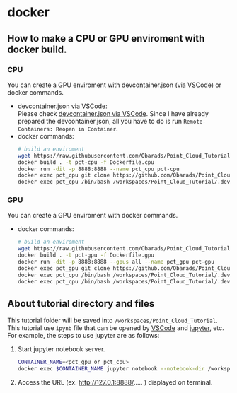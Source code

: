 # docker
## How to make a CPU or GPU enviroment with docker build.
### CPU
You can create a GPU enviroment with devcontainer.json (via VSCode) or docker commands.
- devcontainer.json via VSCode:  
    Please check [devcontainer.json via VSCode](https://code.visualstudio.com/docs/remote/create-dev-container#_create-a-devcontainerjson-file). Since I have already prepared the devcontainer.json, all you have to do is run `Remote-Containers: Reopen in Container`.
- docker commands:
    ```bash
    # build an enviroment
    wget https://raw.githubusercontent.com/Obarads/Point_Cloud_Tutorial/main/.devcontainer/Dockerfile.cpu
    docker build . -t pct-cpu -f Dockerfile.cpu
    docker run -dit -p 8888:8888 --name pct_cpu pct-cpu
    docker exec pct_cpu git clone https://github.com/Obarads/Point_Cloud_Tutorial.git /workspace/Point_Cloud_Tutorial
    docker exec pct_cpu /bin/bash /workspaces/Point_Cloud_Tutorial/.devcontainer/poetry.sh 
    ```

### GPU
You can create a GPU enviroment with docker commands.
- docker commands:
    ```bash
    # build an enviroment
    wget https://raw.githubusercontent.com/Obarads/Point_Cloud_Tutorial/main/.devcontainer/Dockerfile.gpu
    docker build . -t pct-gpu -f Dockerfile.gpu
    docker run -dit -p 8888:8888 --gpus all --name pct_gpu pct-gpu
    docker exec pct_gpu git clone https://github.com/Obarads/Point_Cloud_Tutorial.git /workspace/Point_Cloud_Tutorial
    docker exec pct_cpu /bin/bash /workspaces/Point_Cloud_Tutorial/.devcontainer/poetry.sh "-E gpu"
    docker exec pct_cpu /bin/bash /workspaces/Point_Cloud_Tutorial/.devcontainer/ninja.sh
    ```

## About tutorial directory and files
This tutorial folder will be saved into `/workspaces/Point_Cloud_Tutorial`. This tutorial use `ipynb` file that can be opened by [VSCode](https://code.visualstudio.com/) and [jupyter](https://jupyter.org/), etc.
For example, the steps to use jupyter are as follows:
1. Start jupyter notebook server.
    ```bash
    CONTAINER_NAME=<pct_gpu or pct_cpu>
    docker exec $CONTAINER_NAME jupyter notebook --notebook-dir /workspace/Point_Cloud_Tutorial --allow-root --port 8888 --ip=0.0.0.0
   ```
2. Access the URL (ex. http://127.0.1:8888/..... ) displayed on terminal.